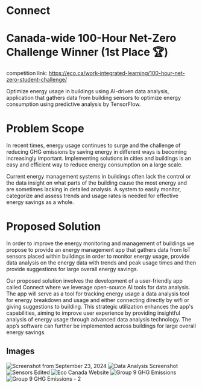 # Connect
# Canada-wide 100-Hour Net-Zero Challenge Winner       (1st Place 🏆)
competition link: https://eco.ca/work-integrated-learning/100-hour-net-zero-student-challenge/

Optimize energy usage in buildings using AI-driven data analysis, application that gathers data from building sensors to optimize energy consumption using predictive analysis by TensorFlow.

# Problem Scope

In recent times, energy usage continues to surge and the challenge of reducing GHG emissions by saving energy in different ways is becoming increasingly important.
Implementing solutions in cities and buildings is an easy and efficient way to reduce energy consumption on a large scale.

Current energy management systems in buildings often lack the control or the data insight on what parts of the building cause the most energy and are sometimes lacking in detailed analysis. A system to easily monitor, categorize and assess trends and usage rates is needed for effective energy savings as a whole.

# Proposed Solution

In order to improve the energy monitoring and management of buildings we propose to provide an energy management app that gathers data from IoT sensors placed within buildings in order to monitor energy usage, provide data analysis on the energy data with trends and peak usage times and then provide suggestions for large overall energy savings.

Our proposed solution involves the development of a user-friendly app called Connect where we leverage open-source AI tools for data analysis. The app will serve as a tool for tracking energy usage a data analysis tool for energy breakdown and usage and either connecting directly by wifi or giving suggestions to building. This strategic utilization enhances the app's capabilities, aiming to improve user experience by providing insightful analysis of energy usage through advanced data analysis technology. The app’s software can further be implemented across buildings for large overall energy savings.

## Images
![Screenshot from September 23, 2024](https://raw.githubusercontent.com/lelandsion/connect/main/images/Energy_Dashboard.png)
![Data Analysis Screenshot](https://raw.githubusercontent.com/lelandsion/connect/main/images/Data_Analysis_Screenshot_Edited.png)
![Sensors Edited](https://raw.githubusercontent.com/lelandsion/connect/main/images/Sensors_Edited.png)
![Eco Canada Website](https://raw.githubusercontent.com/lelandsion/connect/main/images/Eco_Canada_Website.jpeg)
![Group 9 GHG Emissions](https://raw.githubusercontent.com/lelandsion/connect/main/images/Group%209%20GHG%20emissions.png)
![Group 9 GHG Emissions - 2](https://raw.githubusercontent.com/lelandsion/connect/main/images/Group%209%20GHG%20emissions-2.png)



